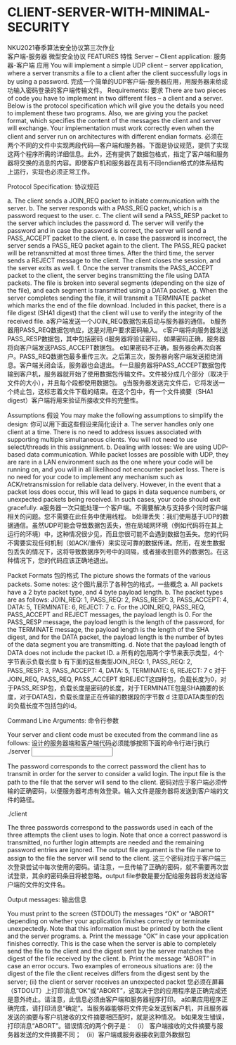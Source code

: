 # CLIENT-SERVER-WITH-MINIMAL-SECURITY
NKU2021春季算法安全协议第三次作业  
客户端-服务器 微型安全协议
FEATURES 
特性
Server – Client application: 
服务器-客户端 应用
You will implement a simple UDP client – server application, where a server transmits a file to a client after the client successfully logs in by using a password. 
完成一个简单的UDP客户端-服务器应用，用服务器来给成功输入密码登录的客户端传输文件。
Requirements: 
要求
There are two pieces of code you have to implement in two different files – a client and a server. Below is the protocol specification which will give you the details you need to implement these two programs. Also, we are giving you the packet format, which specifies the content of the messages the client and server will exchange. Your implementation must work correctly even when the client and server run on architectures with different endian formats. 
必须在两个不同的文件中实现两段代码—客户端和服务器。下面是协议规范，提供了实现这两个程序所需的详细信息。此外，还有提供了数据包格式，指定了客户端和服务器将交换的消息的内容。即使客户机和服务器在具有不同endian格式的体系结构上运行，实现也必须正常工作。

Protocol Specification: 
协议规范

a. The client sends a JOIN_REQ packet to initiate communication with the server. 
b. The server responds with a PASS_REQ packet, which is a password request to the user. 
c. The client will send a PASS_RESP packet to the server which includes the password 
d. The server will verify the password and in case the password is correct, the server will send a PASS_ACCEPT packet to the client. 
e. In case the password is incorrect, the server sends a PASS_REQ packet again to the client. The PASS_REQ packet will be retransmitted at most three times. After the third time, the server sends a REJECT message to the client. The client closes the session, and the server exits as well. 
f. Once the server transmits the PASS_ACCEPT packet to the client, the server begins transmitting the file using DATA packets. The file is broken into several segments (depending on the size of the file), and each segment is transmitted using a DATA packet. 
g. When the server completes sending the file, it will transmit a TERMINATE packet which marks the end of the file download. Included in this packet, there is a file digest (SHA1 digest) that the client will use to verify the integrity of the received file. 
a客户端发送一个JOIN_REQ数据包来启动与服务器的通信。
b服务器用PASS_REQ数据包响应，这是对用户要求密码输入。
c客户端将向服务器发送PASS_RESP数据包，其中包括密码
d服务器将验证密码，如果密码正确，服务器将向客户端发送PASS_ACCEPT数据包。
e如果密码不正确，服务器会再次向客户。PASS_REQ数据包最多重传三次。之后第三次，服务器向客户端发送拒绝消息。客户端关闭会话，服务器也会退出。
f一旦服务器将PASS_ACCEPT数据包传输到客户机，服务器就开始了使用数据包传输文件。文件被分成几个部分（取决于文件的大小），并且每个段都使用数据包。
g当服务器发送完文件后，它将发送一个终止包，这标志着文件下载的结束。在这个包中，有一个文件摘要（SHA1 digest）客户端将用来验证所接收文件的完整性。
 

Assumptions 
假设
You may make the following assumptions to simplify the design: 
你可以用下面这些假设来简化设计
a. The server handles only one client at a time. There is no need to address issues associated with supporting multiple simultaneous clients. You will not need to use select/threads in this assignment. 
b. Dealing with losses: We are using UDP-based data communication. While packet losses are possible with UDP, they are rare in a LAN environment such as the one where your code will be running on, and you will in all likelihood not encounter packet loss. There is no need for your code to implement any mechanism such as ACK/retransmission for reliable data delivery. However, in the event that a packet loss does occur, this will lead to gaps in data sequence numbers, or unexpected packets being received. In such cases, your code should exit gracefully.
a服务器一次只能处理一个客户端。不需要解决与支持多个同时客户端相关的问题。您不需要在此任务中使用线程。
b处理丢失：我们使用基于UDP的数据通信。虽然UDP可能会导致数据包丢失，但在局域网环境（例如代码将在其上运行的环境）中，这种情况很少见，而且您很可能不会遇到数据包丢失。您的代码不需要实现任何机制（如ACK/重传）来实现可靠的数据传递。然而，在发生数据包丢失的情况下，这将导致数据序列号中的间隔，或者接收到意外的数据包。在这种情况下，您的代码应该正确地退出。

Packet Formats 
包的格式
The picture shows the formats of the various packets. Some notes: 
这个图片展示了各种包的格式，一些概念
a. All packets have a 2 byte packet type, and 4 byte payload length. 
b. The packet types are as follows: JOIN_REQ: 1, PASS_REQ: 2, PASS_RESP: 3, PASS_ACCEPT: 4, DATA: 5, TERMINATE: 6, REJECT: 7 
c. For the JOIN_REQ, PASS_REQ, PASS_ACCEPT and REJECT messages, the payload length is 0. For the PASS_RESP message, the payload length is the length of the password, for the TERMINATE message, the payload length is the length of the SHA digest, and for the DATA packet, the payload length is the number of bytes of the data segment you are transmitting. 
d. Note that the payload length of DATA does not include the packet ID. 
a 所有的包用两个字节来表示类型，4个字节表示负载长度
b 有下面的这些类型JOIN_REQ: 1, PASS_REQ: 2, PASS_RESP: 3, PASS_ACCEPT: 4, DATA: 5, TERMINATE: 6, REJECT: 7 
c 对于JOIN_REQ, PASS_REQ, PASS_ACCEPT 和REJECT这四种包，负载长度为0，对于PASS_RESP包，负载长度是密码的长度，对于TERMINATE包是SHA摘要的长度，对于DATA包，负载长度是正在传输的数据段的字节数
d 注意DATA类型的包的负载长度不包括包的id。
 
Command Line Arguments:
命令行参数

Your server and client code must be executed from the command line as follows: 
设计的服务器端和客户端代码必须能够按照下面的命令行进行执行
./server <server port> <password> <input file> 

The password corresponds to the correct password the client has to transmit in order for the server to consider a valid login. The input file is the path to the file that the server will send to the client. 
密码对应于客户端必须传输的正确密码，以便服务器考虑有效登录。输入文件是服务器将发送到客户端的文件的路径。

./client <server name> <server port> <clientpwd1> <clientpwd2> <clientpwd3> <output file> 

The three passwords correspond to the passwords used in each of the three attempts the client uses to login. Note that once a correct password is transmitted, no further login attempts are needed and the remaining password entries are ignored. The output file argument is the file name to assign to the file the server will send to the client. 
这三个密码对应于客户端三次登录尝试中每次使用的密码。请注意，一旦传输了正确的密码，就不需要再次尝试登录，其余的密码条目将被忽略。output file参数是要分配给服务器将发送给客户端的文件的文件名。

Output messages: 
输出信息

You must print to the screen (STDOUT) the messages “OK” or “ABORT” depending on whether your application finishes correctly or terminate unexpectedly. Note that this information must be printed by both the client and the server programs. 
a. Print the message “OK” in case your application finishes correctly. This is the case when the server is able to completely send the file to the client and the digest sent by the server matches the digest of the file received by the client. 
b. Print the message “ABORT” in case an error occurs. Two examples of erroneous situations are:
(i) the digest of the file the client receives differs from the digest sent by the server; 
(ii) the client or server receives an unexpected packet
您必须在屏幕（STDOUT）上打印消息“OK”或“ABORT”，这取决于您的应用程序是正确完成还是意外终止。请注意，此信息必须由客户端和服务器程序打印。
a如果应用程序正确完成，请打印消息“确定”。当服务器能够将文件完全发送到客户机，并且服务器发送的摘要与客户机接收的文件摘要相匹配时，就是这种情况。
b如果发生错误，打印消息“ABORT”。错误情况的两个例子是：
（i） 客户端接收的文件摘要与服务器发送的文件摘要不同；
（ii）客户端或服务器接收到意外数据包
